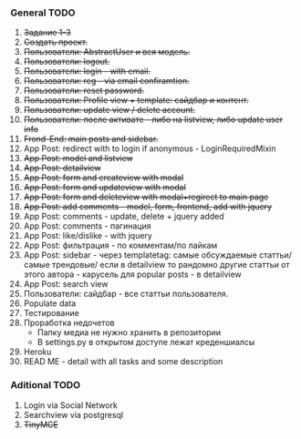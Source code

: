 ### General TODO
1.  ~~Задание 1-3~~
2.  ~~Создать проект.~~
3.  ~~Пользователи: AbstractUser и вся модель.~~
4.  ~~Пользователи: logout.~~
5.  ~~Пользователи: login - with email.~~
6.  ~~Пользователи: reg - via email confiramtion.~~
7.  ~~Пользователи: reset password.~~
8.  ~~Пользователи: Profile view + template: сайдбар и контент.~~
9.  ~~Пользователи: update view / delete account.~~
10. ~~Пользователи: после активате - либо на listview, либо update user info~~
11. ~~Frond-End: main posts and sidebar.~~
12. App Post: redirect with to login if anonymous - LoginRequiredMixin
13. ~~App Post: model and listview~~
14. ~~App Post: detailview~~
15. ~~App Post: form and createview with modal~~
16. ~~App Post: form and updateview with modal~~
17. ~~App Post: form and deleteview with modal+regirect to main page~~
18. ~~App Post: add comments - model, form, frontend, add with jquery~~
19. App Post: comments - update, delete + jquery added
20. App Post: comments - пагинация
21. App Post: like/dislike - with jquery
22. App Post: фильтрация - по комментам/по лайкам
23. App Post: sidebar - через templatetag: самые обсуждаемые статтьи/ самые трендовые/ если в detailview то рандомно другие статтьи от этого автора - карусель для popular posts - в detailview 
24. App Post: search view
25. Пользователи: сайдбар - все статтьи пользователя.
26. Populate data 
27. Тестирование
28. Проработка недочетов 
    - Папку медиа не нужно хранить в репозитории
    - В settings.py в открытом доступе лежат креденшиалсы
29. Heroku
30. READ ME - detail with all tasks and some description

### Aditional TODO
1.  Login via Social Network
2.  Searchview via postgresql
3.  ~~TinyMCE~~ 